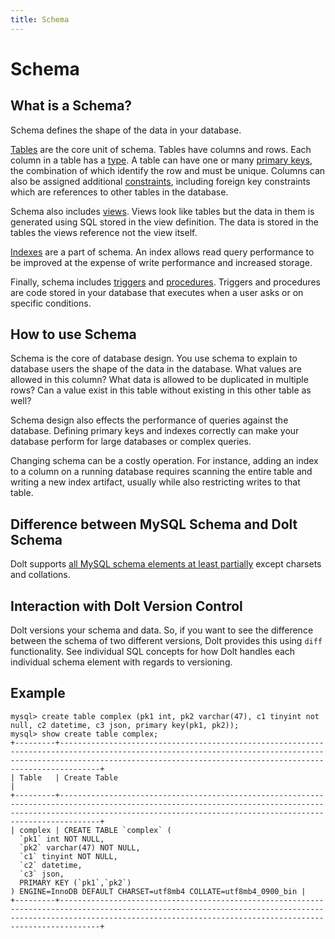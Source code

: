 ```yaml
---
title: Schema
---
```


# Schema

## What is a Schema?

Schema defines the shape of the data in your database. 

[Tables](./table.md) are the core unit of schema. Tables have columns and rows. Each column in a table has a [type](./types.md). A table can have one or many [primary keys](./primary-key.md), the combination of which identify the row and must be unique. Columns can also be assigned additional [constraints](./constraints.md), including foreign key constraints which are references to other tables in the database. 

Schema also includes [views](./views.md). Views look like tables but the data in them is generated using SQL stored in the view definition. The data is stored in the tables the views reference not the view itself.

[Indexes](./indexes.md) are a part of schema. An index allows read query performance to be improved at the expense of write performance and increased storage. 

Finally, schema includes [triggers](./triggers.md) and [procedures](./procedures.md). Triggers and procedures are code stored in your database that executes when a user asks or on specific conditions.

## How to use Schema

Schema is the core of database design. You use schema to explain to database users the shape of the data in the database. What values are allowed in this column? What data is allowed to be duplicated in multiple rows? Can a value exist in this table without existing in this other table as well? 

Schema design also effects the performance of queries against the database. Defining primary keys and indexes correctly can make your database perform for large databases or complex queries.

Changing schema can be a costly operation. For instance, adding an index to a column on a running database requires scanning the entire table and writing a new index artifact, usually while also restricting writes to that table. 

## Difference between MySQL Schema and Dolt Schema

Dolt supports [all MySQL schema elements at least partially](../../../reference/sql/sql-support/data-description.md) except charsets and collations.

## Interaction with Dolt Version Control

Dolt versions your schema and data. So, if you want to see the difference between the schema of two different versions, Dolt provides this using `diff` functionality. See individual SQL concepts for how Dolt handles each individual schema element with regards to versioning.

## Example

```
mysql> create table complex (pk1 int, pk2 varchar(47), c1 tinyint not null, c2 datetime, c3 json, primary key(pk1, pk2));
mysql> show create table complex;
+---------+---------------------------------------------------------------------------------------------------------------------------------------------------------------------------------------------------------------------------+
| Table   | Create Table                                                                                                                                                                                                                     |
+---------+---------------------------------------------------------------------------------------------------------------------------------------------------------------------------------------------------------------------------+
| complex | CREATE TABLE `complex` (
  `pk1` int NOT NULL,
  `pk2` varchar(47) NOT NULL,
  `c1` tinyint NOT NULL,
  `c2` datetime,
  `c3` json,
  PRIMARY KEY (`pk1`,`pk2`)
) ENGINE=InnoDB DEFAULT CHARSET=utf8mb4 COLLATE=utf8mb4_0900_bin |
+---------+---------------------------------------------------------------------------------------------------------------------------------------------------------------------------------------------------------------------------+
```